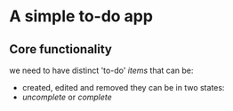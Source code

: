 # A simple to-do app
## Core functionality
we need to have distinct 'to-do' *items* that can be:
- created, edited and removed
they can be in two states:
- *uncomplete* or *complete*